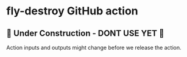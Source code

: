 # fly-destroy GitHub action

## 🚧 Under Construction - DONT USE YET 🚧

Action inputs and outputs might change before we release the action.
